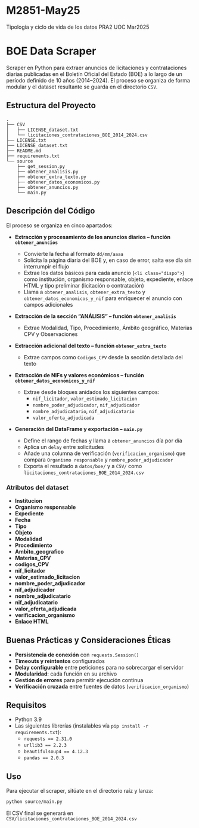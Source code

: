 # M2851-May25
Tipología y ciclo de vida de los datos PRA2 UOC Mar2025

# BOE Data Scraper

Scraper en Python para extraer anuncios de licitaciones y contrataciones diarias publicadas en el Boletín Oficial del Estado (BOE) a lo largo de un período definido de 10 años (2014–2024). El proceso se organiza de forma modular y el dataset resultante se guarda en el directorio `CSV`.

## Estructura del Proyecto
```
. 
├── CSV
│   ├── LICENSE_dataset.txt 
│   └── licitaciones_contrataciones_BOE_2014_2024.csv
├── LICENSE.txt 
├── LICENSE_dataset.txt 
├── README.md 
├── requirements.txt 
└── source 
    ├── get_session.py 
    ├── obtener_analisis.py 
    ├── obtener_extra_texto.py 
    ├── obtener_datos_economicos.py
    ├── obtener_anuncios.py 
    └── main.py
```
## Descripción del Código

El proceso se organiza en cinco apartados:

- **Extracción y procesamiento de los anuncios diarios – función `obtener_anuncios`**  
  - Convierte la fecha al formato `dd/mm/aaaa`
  - Solicita la página diaria del BOE y, en caso de error, salta ese día sin interrumpir el flujo
  - Extrae los datos básicos para cada anuncio (`<li class="dispo">`) como institución, organismo responsable, objeto, expediente, enlace HTML y tipo preliminar (licitación o contratación)
  - Llama a `obtener_analisis`, `obtener_extra_texto` y `obtener_datos_economicos_y_nif` para enriquecer el anuncio con campos adicionales

- **Extracción de la sección “ANÁLISIS” – función `obtener_analisis`**  
  - Extrae Modalidad, Tipo, Procedimiento, Ámbito geográfico, Materias CPV y Observaciones

- **Extracción adicional del texto – función `obtener_extra_texto`**  
  - Extrae campos como `Codigos_CPV` desde la sección detallada del texto

- **Extracción de NIFs y valores económicos – función `obtener_datos_economicos_y_nif`**  
  - Extrae desde bloques anidados los siguientes campos:
    - `nif_licitador`, `valor_estimado_licitacion`
    - `nombre_poder_adjudicador`, `nif_adjudicador`
    - `nombre_adjudicatario`, `nif_adjudicatario`
    - `valor_oferta_adjudicada`

- **Generación del DataFrame y exportación – `main.py`**  
  - Define el rango de fechas y llama a `obtener_anuncios` día por día
  - Aplica un `delay` entre solicitudes
  - Añade una columna de verificación (`verificacion_organismo`) que compara `Organismo responsable` y `nombre_poder_adjudicador`
  - Exporta el resultado a `datos/boe/` y a `CSV/` como `licitaciones_contrataciones_BOE_2014_2024.csv`

### Atributos del dataset

- **Institucion**
- **Organismo responsable**
- **Expediente**
- **Fecha**
- **Tipo**
- **Objeto**
- **Modalidad**
- **Procedimiento**
- **Ambito_geografico**
- **Materias_CPV**
- **codigos_CPV**
- **nif_licitador**
- **valor_estimado_licitacion**
- **nombre_poder_adjudicador**
- **nif_adjudicador**
- **nombre_adjudicatario**
- **nif_adjudicatario**
- **valor_oferta_adjudicada**
- **verificacion_organismo**
- **Enlace HTML**

## Buenas Prácticas y Consideraciones Éticas

- **Persistencia de conexión** con `requests.Session()`
- **Timeouts y reintentos** configurados
- **Delay configurable** entre peticiones para no sobrecargar el servidor
- **Modularidad**: cada función en su archivo
- **Gestión de errores** para permitir ejecución continua
- **Verificación cruzada** entre fuentes de datos (`verificacion_organismo`)

## Requisitos

- Python 3.9  
- Las siguientes librerías (instalables vía `pip install -r requirements.txt`):
  - `requests == 2.31.0`
  - `urllib3 == 2.2.3`
  - `beautifulsoup4 == 4.12.3`
  - `pandas == 2.0.3`

## Uso

Para ejecutar el scraper, sitúate en el directorio raíz y lanza:

```bash
python source/main.py
```
El CSV final se generará en `CSV/licitaciones_contrataciones_BOE_2014_2024.csv`
```

